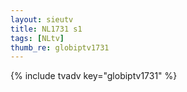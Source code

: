 ```yaml
--- 
layout: sieutv
title: NL1731 s1
tags: [NLtv]
thumb_re: globiptv1731
---
```

{% include tvadv key="globiptv1731" %} 
